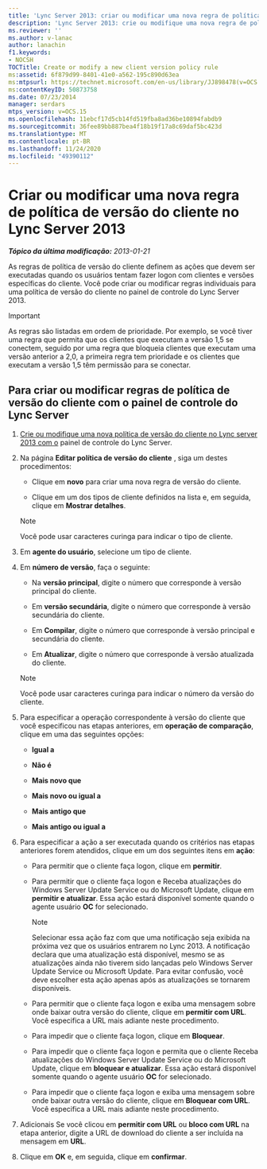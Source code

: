 ```yaml
---
title: 'Lync Server 2013: criar ou modificar uma nova regra de política de versão do cliente'
description: 'Lync Server 2013: crie ou modifique uma nova regra de política de versão do cliente.'
ms.reviewer: ''
ms.author: v-lanac
author: lanachin
f1.keywords:
- NOCSH
TOCTitle: Create or modify a new client version policy rule
ms:assetid: 6f879d99-8401-41e0-a562-195c890d63ea
ms:mtpsurl: https://technet.microsoft.com/en-us/library/JJ898478(v=OCS.15)
ms:contentKeyID: 50873758
ms.date: 07/23/2014
manager: serdars
mtps_version: v=OCS.15
ms.openlocfilehash: 11ebcf17d5cb14fd519fba8ad36be10894fabdb9
ms.sourcegitcommit: 36fee89bb887bea4f18b19f17a8c69daf5bc423d
ms.translationtype: MT
ms.contentlocale: pt-BR
ms.lasthandoff: 11/24/2020
ms.locfileid: "49390112"
---
```

# <a name="create-or-modify-a-new-client-version-policy-rule-in-lync-server-2013"></a>Criar ou modificar uma nova regra de política de versão do cliente no Lync Server 2013

<div data-xmlns="http://www.w3.org/1999/xhtml">

<div class="topic" data-xmlns="http://www.w3.org/1999/xhtml" data-msxsl="urn:schemas-microsoft-com:xslt" data-cs="https://msdn.microsoft.com/">

<div data-asp="https://msdn2.microsoft.com/asp">



</div>

<div id="mainSection">

<div id="mainBody">

<span> </span>

_**Tópico da última modificação:** 2013-01-21_

As regras de política de versão do cliente definem as ações que devem ser executadas quando os usuários tentam fazer logon com clientes e versões específicas do cliente. Você pode criar ou modificar regras individuais para uma política de versão do cliente no painel de controle do Lync Server 2013.

<div>


> [!IMPORTANT]  
> As regras são listadas em ordem de prioridade. Por exemplo, se você tiver uma regra que permita que os clientes que executam a versão 1,5 se conectem, seguido por uma regra que bloqueia clientes que executam uma versão anterior a 2,0, a primeira regra tem prioridade e os clientes que executam a versão 1,5 têm permissão para se conectar.



</div>

<div>

## <a name="to-create-or-modify-client-version-policy-rules-with-lync-server-control-panel"></a>Para criar ou modificar regras de política de versão do cliente com o painel de controle do Lync Server

1.  [Crie ou modifique uma nova política de versão do cliente no Lync server 2013 com o](lync-server-2013-create-or-modify-a-new-client-version-policy.md) painel de controle do Lync Server.

2.  Na página **Editar política de versão do cliente** , siga um destes procedimentos:
    
      - Clique em **novo** para criar uma nova regra de versão do cliente.
    
      - Clique em um dos tipos de cliente definidos na lista e, em seguida, clique em **Mostrar detalhes**.
    
    <div>
    

    > [!NOTE]  
    > Você pode usar caracteres curinga para indicar o tipo de cliente.

    
    </div>

3.  Em **agente do usuário**, selecione um tipo de cliente.

4.  Em **número de versão**, faça o seguinte:
    
      - Na **versão principal**, digite o número que corresponde à versão principal do cliente.
    
      - Em **versão secundária**, digite o número que corresponde à versão secundária do cliente.
    
      - Em **Compilar**, digite o número que corresponde à versão principal e secundária do cliente.
    
      - Em **Atualizar**, digite o número que corresponde à versão atualizada do cliente.
    
    <div>
    

    > [!NOTE]  
    > Você pode usar caracteres curinga para indicar o número da versão do cliente.

    
    </div>

5.  Para especificar a operação correspondente à versão do cliente que você especificou nas etapas anteriores, em **operação de comparação**, clique em uma das seguintes opções:
    
      - **Igual a**
    
      - **Não é**
    
      - **Mais novo que**
    
      - **Mais novo ou igual a**
    
      - **Mais antigo que**
    
      - **Mais antigo ou igual a**

6.  Para especificar a ação a ser executada quando os critérios nas etapas anteriores forem atendidos, clique em um dos seguintes itens em **ação**:
    
      - Para permitir que o cliente faça logon, clique em **permitir**.
    
      - Para permitir que o cliente faça logon e Receba atualizações do Windows Server Update Service ou do Microsoft Update, clique em **permitir e atualizar**. Essa ação estará disponível somente quando o agente usuário **OC** for selecionado.
        
        <div>
        

        > [!NOTE]  
        > Selecionar essa ação faz com que uma notificação seja exibida na próxima vez que os usuários entrarem no Lync 2013. A notificação declara que uma atualização está disponível, mesmo se as atualizações ainda não tiverem sido lançadas pelo Windows Server Update Service ou Microsoft Update. Para evitar confusão, você deve escolher esta ação apenas após as atualizações se tornarem disponíveis.

        
        </div>
    
      - Para permitir que o cliente faça logon e exiba uma mensagem sobre onde baixar outra versão do cliente, clique em **permitir com URL**. Você especifica a URL mais adiante neste procedimento.
    
      - Para impedir que o cliente faça logon, clique em **Bloquear**.
    
      - Para impedir que o cliente faça logon e permita que o cliente Receba atualizações do Windows Server Update Service ou do Microsoft Update, clique em **bloquear e atualizar**. Essa ação estará disponível somente quando o agente usuário **OC** for selecionado.
    
      - Para impedir que o cliente faça logon e exiba uma mensagem sobre onde baixar outra versão do cliente, clique em **Bloquear com URL**. Você especifica a URL mais adiante neste procedimento.

7.  Adicionais Se você clicou em **permitir com URL** ou **bloco com URL** na etapa anterior, digite a URL de download do cliente a ser incluída na mensagem em **URL**.

8.  Clique em **OK** e, em seguida, clique em **confirmar**.

</div>

</div>

<span> </span>

</div>

</div>

</div>

